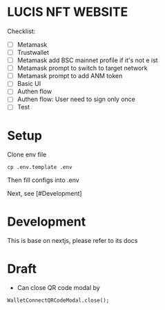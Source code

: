 # LUCIS NFT WEBSITE

Checklist:

- [ ] Metamask
- [ ] Trustwallet
- [ ] Metamask add BSC mainnet profile if it's not e ist
- [ ] Metamask prompt to switch to target network
- [ ] Metamask prompt to add ANM token
- [ ] Basic UI
- [ ] Authen flow
- [ ] Authen flow: User need to sign only once
- [ ] Test

# Setup

Clone env file

```
cp .env.template .env
```

Then fill configs into .env

Next, see [#Development]

# Development

This is base on nextjs, please refer to its docs

# Draft

- Can close QR code modal by

```
WalletConnectQRCodeModal.close();
```
